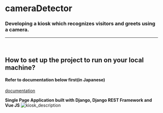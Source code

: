 # cameraDetector
### Developing a kiosk which recognizes visitors and greets using a camera.
<hr>
<br>

## How to set up the project to run on your local machine?
#### Refer to documentation below first(in Japanese)
[documentation](https://sunmoonackr-my.sharepoint.com/:w:/g/personal/seiyau77_sunmoon_ac_kr/EQ5vFtM8vtJEuQ6Ns18nzuEBUZqv5jdkWFZ1eSN57L9bfA?e=a2t7ld)

**Single Page Application built with Django, Django REST Framework and Vue JS**
![kiosk_description](https://user-images.githubusercontent.com/50127194/140014243-6a72b14a-3579-443c-8334-fc83b6f92086.png)
